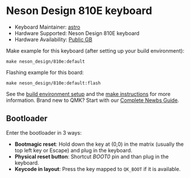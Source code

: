 # Neson Design 810E keyboard

* Keyboard Maintainer: [astro](https://github.com/yulei)
* Hardware Supported: Neson Design 810E keyboard
* Hardware Availability: [Public GB](https://geekhack.org/index.php?topic=120539.0)

Make example for this keyboard (after setting up your build environment):

    make neson_design/810e:default

Flashing example for this board:

    make neson_design/810e:default:flash

See the [build environment setup](https://docs.qmk.fm/#/getting_started_build_tools) and the [make instructions](https://docs.qmk.fm/#/getting_started_make_guide) for more information. Brand new to QMK? Start with our [Complete Newbs Guide](https://docs.qmk.fm/#/newbs).

## Bootloader

Enter the bootloader in 3 ways:

* **Bootmagic reset**: Hold down the key at (0,0) in the matrix (usually the top left key or Escape) and plug in the keyboard.
* **Physical reset button**: Shortcut *BOOT0* pin and than plug in the keyboard.
* **Keycode in layout**: Press the key mapped to `QK_BOOT` if it is available.
